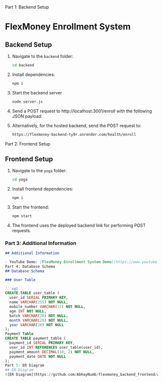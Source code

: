 Part 1: Backend Setup
# FlexMoney Enrollment System

## Backend Setup

1. Navigate to the `backend` folder:

   ```bash
   cd backend
2. Install dependencies:

   ```bash
   npm i
   
3. Start the backend server

   ```bash
   node server.js

4. Send a POST request to http://localhost:3001/enroll with the following JSON payload:

5. Alternatively, for the hosted backend, send the POST request to:
   
   ```bash
   https://flexmoney-backend-ty9r.onrender.com/health/enroll

   
Part 2: Frontend Setup

## Frontend Setup

1. Navigate to the `yoga` folder:

   ```bash
   cd yoga

2. Install frontend dependencies:
   ```bash
   npm i

3. Start the frontend:
   ```bash
   npm start

4. The frontend uses the deployed backend link for performing POST requests.

### Part 3: Additional Information

```markdown
## Additional Information

- YouTube Demo: [FlexMoney Enrollment System Demo](https://www.youtube.com/watch?v=q8XfsQW4w5o)
Part 4: Database Schema
## Database Schema

### User Table

```sql
CREATE TABLE user_table (
  user_id SERIAL PRIMARY KEY,
  name VARCHAR(255) NOT NULL,
  mobile_number VARCHAR(15) NOT NULL,
  age INT NOT NULL,
  batch VARCHAR(20) NOT NULL,
  month VARCHAR(20) NOT NULL,
  year VARCHAR(20) NOT NULL
);
Payment Table
CREATE TABLE payment_table (
  payment_id SERIAL PRIMARY KEY,
  user_id INT REFERENCES user_table(user_id),
  payment_amount DECIMAL(10, 2) NOT NULL,
  payment_date DATE NOT NULL
);
Part 5: ER Diagram
## ER Diagram
![ER Diagram](https://github.com/AbhayNumb/flexmoney_backend_frontend/assets/90024961/e7116bc3-085b-4e58-af9f-bf8015801f72)

